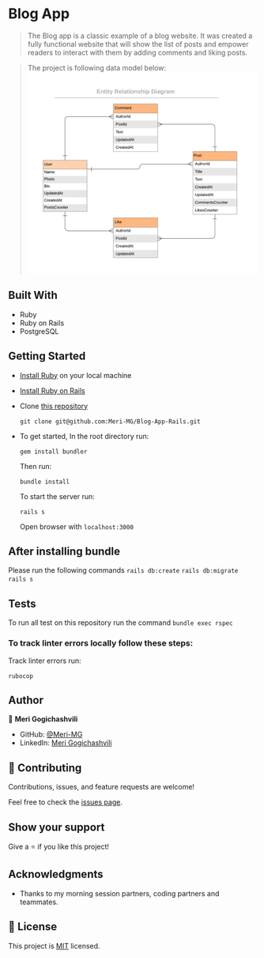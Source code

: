 # Blog App

> The Blog app is a classic example of a blog website. It was created a fully functional website that will show the list of posts and empower readers to interact with them by adding comments and liking posts.

> The project is following data model below: 
> ![diagram](https://raw.githubusercontent.com/Meri-MG/Blog-App-Rails/setup/blog_app.png)

## Built With

- Ruby
- Ruby on Rails
- PostgreSQL

## Getting Started
- [Install Ruby](https://www.ruby-lang.org/en/documentation/installation/) on your local machine 
- [Install Ruby on Rails](https://guides.rubyonrails.org/v5.1/getting_started.html)
- Clone [this repository](https://github.com/Meri-MG/Blog-App-Rails)
  ```
  git clone git@github.com:Meri-MG/Blog-App-Rails.git
  ```
- To get started, In the root directory run:
  ```
  gem install bundler
  ```
  Then run:
  ```
  bundle install
  ```
  To start the server run: 

  ```
  rails s
  ```
  Open browser with `localhost:3000`

  
## After installing bundle

Please run the following commands `rails db:create` `rails db:migrate` `rails s`

## Tests
To run all test on this repository run the command `bundle exec rspec`

### To track linter errors locally follow these steps:  

Track linter errors run:
```
rubocop
```

## Author

  :woman: **Meri Gogichashvili**

- GitHub: [@Meri-MG](https://github.com/Meri-MG)
- LinkedIn: [Meri Gogichashvili](https://www.linkedin.com/in/meri-gogichashvili/)

## 🤝 Contributing

Contributions, issues, and feature requests are welcome!

Feel free to check the [issues page](https://github.com/Meri-MG/Blog-App-Rails/issues).

## Show your support

Give a ⭐️ if you like this project!

## Acknowledgments

- Thanks to my morning session partners, coding partners and teammates.

## 📝 License

This project is [MIT](./MIT.md) licensed.